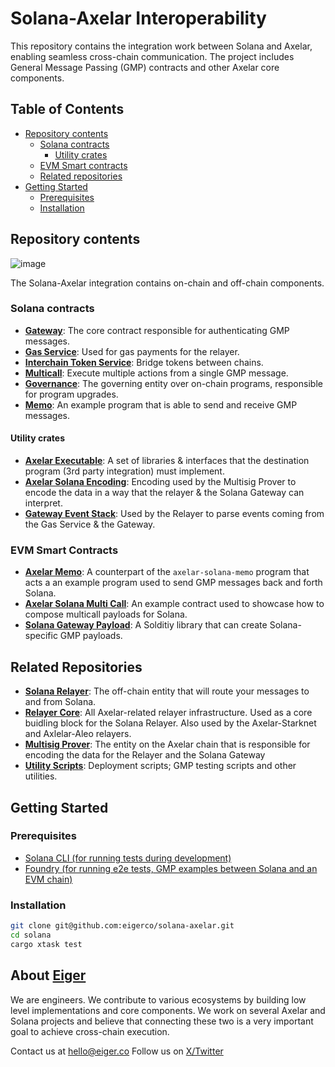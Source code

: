 # Solana-Axelar Interoperability

This repository contains the integration work between Solana and Axelar, enabling seamless cross-chain communication. The project includes General Message Passing (GMP) contracts and other Axelar core components.

## Table of Contents

- [Repository contents](#repository-contents)
  - [Solana contracts](#solana-contracts)
    - [Utility crates](#utility-crates)
  - [EVM Smart contracts](#evm-smart-contracts)
  - [Related repositories](#related-repositories)
- [Getting Started](#getting-started)
  - [Prerequisites](#prerequisites)
  - [Installation](#installation)

## Repository contents

![image](https://github.com/user-attachments/assets/88008f1c-4096-4248-87b2-128b65cb8e41)

The Solana-Axelar integration contains on-chain and off-chain components.

### Solana contracts
- [**Gateway**](solana/programs/axelar-solana-gateway/README.md): The core contract responsible for authenticating GMP messages.
- [**Gas Service**](solana/programs/axelar-solana-gas-service/README.md): Used for gas payments for the relayer.
- [**Interchain Token Service**](solana/programs/axelar-solana-its/README.md): Bridge tokens between chains.
- [**Multicall**](solana/programs/axelar-solana-multicall): Execute multiple actions from a single GMP message.
- [**Governance**](solana/programs/axelar-solana-governance/README.md): The governing entity over on-chain programs, responsible for program upgrades.
- [**Memo**](solana/programs/axelar-solana-memo-program): An example program that is able to send and receive GMP messages.


#### Utility crates
- [**Axelar Executable**](solana/crates/axelar-executable/README.md): A set of libraries & interfaces that the destination program (3rd party integration) must implement.
- [**Axelar Solana Encoding**](solana/crates/axelar-solana-encoding/README.md): Encoding used by the Multisig Prover to encode the data in a way that the relayer & the Solana Gateway can interpret.
- [**Gateway Event Stack**](solana/crates/gateway-event-stack): Used by the Relayer to parse events coming from the Gas Service & the Gateway.

### EVM Smart Contracts
- [**Axelar Memo**](evm-contracts/src/AxelarMemo.sol): A counterpart of the `axelar-solana-memo` program that acts a an example program used to send GMP messages back and forth Solana.
- [**Axelar Solana Multi Call**](evm-contracts/src/AxelarSolanaMultiCall.sol): An example contract used to showcase how to compose multicall payloads for Solana.
- [**Solana Gateway Payload**](evm-contracts/src/ExampleEncoder.sol): A Solditiy library that can create Solana-specific GMP payloads.


## Related Repositories

- [**Solana Relayer**](https://github.com/eigerco/axelar-solana-relayer): The off-chain entity that will route your messages to and from Solana.
- [**Relayer Core**](https://github.com/eigerco/axelar-relayer-core): All Axelar-related relayer infrastructure. Used as a core buidling block for the Solana Relayer. Also used by the Axelar-Starknet and Axlelar-Aleo relayers.
- [**Multisig Prover**](https://github.com/eigerco/axelar-amplifier/tree/add-multisig-prover-sol-logic/contracts/multisig-prover): The entity on the Axelar chain that is responsible for encoding the data for the Relayer and the Solana Gateway
- [**Utility Scripts**](https://github.com/eigerco/solana-axelar-scripts): Deployment scripts; GMP testing scripts and other utilities.


## Getting Started

### Prerequisites

- [Solana CLI (for running tests during development)](https://solana.com/docs/intro/installation)
- [Foundry (for running e2e tests, GMP examples between Solana and an EVM chain)](https://book.getfoundry.sh/getting-started/installation)

### Installation

```bash
git clone git@github.com:eigerco/solana-axelar.git
cd solana
cargo xtask test
```

## About [Eiger](https://www.eiger.co)

We are engineers. We contribute to various ecosystems by building low level implementations and core components. We work on several Axelar and Solana projects and believe that connecting these two is a very important goal to achieve cross-chain execution.

Contact us at hello@eiger.co
Follow us on [X/Twitter](https://x.com/eiger_co)
